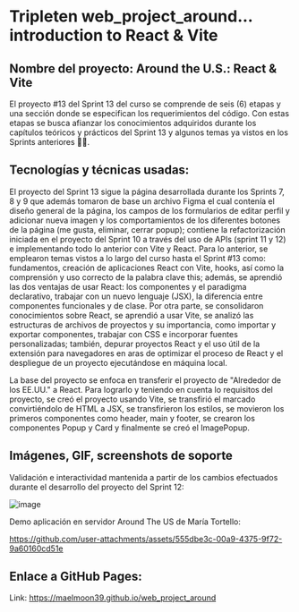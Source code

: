 # Tripleten web_project_around... introduction to React & Vite

## Nombre del proyecto: Around the U.S.: React & Vite

El proyecto #13 del Sprint 13 del curso se comprende de seis (6) etapas y una sección donde se especifican los requerimientos del código. Con estas etapas se busca afianzar los conocimientos adquiridos durante los capítulos teóricos y prácticos del Sprint 13 y algunos temas ya vistos en los Sprints anteriores 👩‍💻.

## Tecnologías y técnicas usadas:

El proyecto del Sprint 13 sigue la página desarrollada durante los Sprints 7, 8 y 9 que además tomaron de base un archivo Figma el cual contenía el diseño general de la página, los campos de los formularios de editar perfil y adicionar nueva imagen y los comportamientos de los diferentes botones de la página (me gusta, eliminar, cerrar popup); contiene la refactorización iniciada en el proyecto del Sprint 10 a través del uso de APIs (sprint 11 y 12) e implementando todo lo anterior con Vite y React. Para lo anterior, se emplearon temas vistos a lo largo del curso hasta el Sprint #13 como: fundamentos, creación de aplicaciones React con Vite, hooks, así como la comprensión y uso correcto de la palabra clave this; además, se aprendió las dos ventajas de usar React: los componentes y el paradigma declarativo, trabajar con un nuevo lenguaje (JSX), la diferencia entre componentes funcionales y de clase. Por otra parte, se consolidaron conocimientos sobre React, se aprendió a usar Vite, se analizó las estructuras de archivos de proyectos y su importancia, como importar y exportar componentes, trabajar con CSS e incorporar fuentes personalizadas; también, depurar proyectos React y el uso útil de la extensión para navegadores en aras de optimizar el proceso de React y el despliegue de un proyecto ejecutándose en máquina local.

La base del proyecto se enfoca en transferir el proyecto de "Alrededor de los EE.UU." a React. Para lograrlo y teniendo en cuenta lo requisitos del proyecto, se creó el proyecto usando Vite, se transfirió el marcado convirtiéndolo de HTML a JSX, se transfirieron los estilos, se movieron los primeros componentes como header, main y footer, se crearon los componentes Popup y Card y finalmente se creó el ImagePopup.


## Imágenes, GIF, screenshots de soporte

Validación e interactividad mantenida a partir de los cambios efectuados durante el desarrollo del proyecto del Sprint 12:

![image](https://github.com/user-attachments/assets/de1d170c-ea60-4e44-8aaf-29b28b37c4e5)

Demo aplicación en servidor Around The US de María Tortello:

https://github.com/user-attachments/assets/555dbe3c-00a9-4375-9f72-9a60160cd51e

## Enlace a GitHub Pages:

Link: https://maelmoon39.github.io/web_project_around
